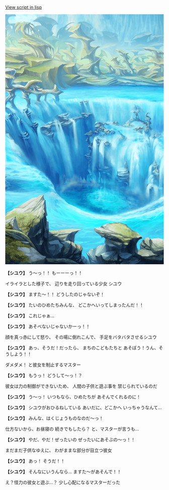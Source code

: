 [View script in lisp](../scripts/20191101.txt)

![valley.png](../images/backgrounds/valley.png)

**【シユウ】**
う～っ！！
もーーーっ！！

イライラとした様子で、
辺りを走り回っている少女
シユウ

**【シユウ】**
ますた～！！
どうしたのじゃないぞ！

**【シユウ】**
たいのひめたちみんな、
どこかへいってしまったんだ！！

**【シユウ】**
これじゃぁ…

**【シユウ】**
あそべないじゃないかーっ！！

顔を真っ赤にして怒り、
その場に倒れこんで、
手足をバタバタさせるシユウ

**【シユウ】**
あっ、そうだ！だったら、
まちのこどもたちと
あそぼう！うん、そうしよう！！

ダメダメ！
と彼女を制止するマスター

**【シユウ】**
もうっ！
どうして～っ！？

彼女は力の制御ができないため、
人間の子供と遊ぶ事を
禁じられているのだ

**【シユウ】**
う～っ！
いつもなら、ひめたちが
あそんでくれるのに！

**【シユウ】**
シユウがおひるねしている
あいだに、どこかへ
いっちゃうなんて…

**【シユウ】**
みんな、はくじょうものなのだ～っ！

仕方ないから、お昼寝の
続きでもしたら？
と、マスターが言うも…

**【シユウ】**
やだ、やだ！ぜったいの
ぜったいにあそぶの～っ！！

まだまだ子供なゆえに、
わがままな部分が目立つ彼女

**【シユウ】**
あっ！
そうだ！！

**【シユウ】**
そんなにいうんなら…
ますた～があそんで！！

え？怪力の彼女と遊ぶ…？
少し心配になるマスターだった